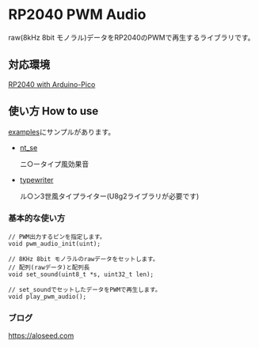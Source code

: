 # RP2040 PWM Audio

raw(8kHz 8bit モノラル)データをRP2040のPWMで再生するライブラリです。

## 対応環境
[RP2040 with Arduino-Pico](https://github.com/earlephilhower/arduino-pico)

## 使い方 How to use

[examples](./examples)にサンプルがあります。

- [nt_se](./examples/nt_se)

  ニ○ータイプ風効果音

- [typewriter](./examples/typewriter)

  ル○ン3世風タイプライター(U8g2ライブラリが必要です)

### 基本的な使い方
```
// PWM出力するピンを指定します。
void pwm_audio_init(uint);

// 8KHz 8bit モノラルのrawデータをセットします。
// 配列(rawデータ)と配列長
void set_sound(uint8_t *s, uint32_t len);

// set_soundでセットしたデータをPWMで再生します。
void play_pwm_audio();
```

### ブログ
https://aloseed.com
